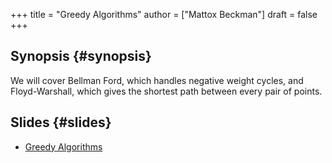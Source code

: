 +++
title = "Greedy Algorithms"
author = ["Mattox Beckman"]
draft = false
+++

## Synopsis {#synopsis}

We will cover Bellman Ford, which handles negative weight cycles, and Floyd-Warshall, which gives the shortest path between every pair of points.


## Slides {#slides}

-   [Greedy Algorithms](../../slides/greedy-algorithms-slides.pdf)
